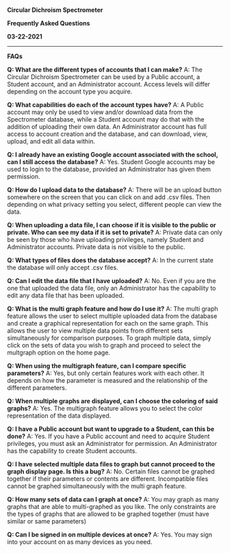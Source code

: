 **Circular Dichroism Spectrometer**

**Frequently Asked Questions**

**03-22-2021**

---

**FAQs**

**Q: What are the different types of accounts that I can make?**
A: The Circular Dichroism Spectrometer can be used by a Public account, a Student account, and an Administrator account. Access levels will differ depending on the account type you acquire.

**Q: What capabilities do each of the account types have?**
A: A Public account may only be used to view and/or download data from the Spectrometer database, while a Student account may do that with the addition of uploading their own data. An Administrator account has full access to account creation and the database, and can download, view, upload, and edit all data within.

**Q: I already have an existing Google account associated with the school, can I still access the database?**
A: Yes. Student Google accounts may be used to login to the database, provided an Administrator has given them permission.

**Q: How do I upload data to the database?**
A: There will be an upload button somewhere on the screen that you can click on and add .csv files. Then depending on what privacy setting you select, different people can view the data.

**Q: When uploading a data file, I can choose if it is visible to the public or private. Who can see my data if it is set to private?**
A: Private data can only be seen by those who have uploading privileges, namely Student and Administrator accounts. Private data is not visible to the public.

**Q: What types of files does the database accept?**
A: In the current state the database will only accept .csv files.

**Q: Can I edit the data file that I have uploaded?**
A: No. Even if you are the one that uploaded the data file, only an Administrator has the capability to edit any data file that has been uploaded. 

**Q: What is the multi graph feature and how do I use it?**
A: The multi graph feature allows the user to select multiple uploaded data from the database and create a graphical representation for each on the same graph. This allows the user to view multiple data points from different sets simultaneously for comparison purposes. To graph multiple data, simply click on the sets of data you wish to graph and proceed to select the multgraph option on the home page.

**Q: When using the multigraph feature, can I compare specific parameters?**
A: Yes, but only certain features work with each other. It depends on how the parameter is measured and the relationship of the different parameters.

**Q: When multiple graphs are displayed, can I choose the coloring of said graphs?**
A: Yes. The multigraph feature allows you to select the color representation of the data displayed.

**Q: I have a Public account but want to upgrade to a Student, can this be done?**
A: Yes. If you have a Public account and need to acquire Student privileges, you must ask an Administrator for permission. An Administrator has the capability to create Student accounts.

**Q: I have selected multiple data files to graph but cannot proceed to the graph display page. Is this a bug?**
A: No. Certain files cannot be graphed together if their parameters or contents are different. Incompatible files cannot be graphed simultaneously with the multi graph feature.

**Q: How many sets of data can I graph at once?**
A: You may graph as many graphs that are able to multi-graphed as you like. The only constraints are the types of graphs that are allowed to be graphed together (must have similar or same parameters) 

**Q: Can I be signed in on multiple devices at once?**
A: Yes. You may sign into your account on as many devices as you need.